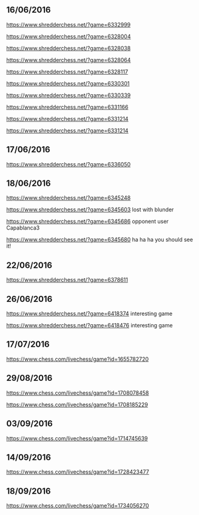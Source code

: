 **16/06/2016**
--------------
https://www.shredderchess.net/?game=6332999

https://www.shredderchess.net/?game=6328004

https://www.shredderchess.net/?game=6328038

https://www.shredderchess.net/?game=6328064

https://www.shredderchess.net/?game=6328117

https://www.shredderchess.net/?game=6330301

https://www.shredderchess.net/?game=6330339

https://www.shredderchess.net/?game=6331166

https://www.shredderchess.net/?game=6331214

https://www.shredderchess.net/?game=6331214

**17/06/2016**
--------------
https://www.shredderchess.net/?game=6336050

**18/06/2016**
--------------
https://www.shredderchess.net/?game=6345248

https://www.shredderchess.net/?game=6345603 lost with blunder

https://www.shredderchess.net/?game=6345686 opponent user Capablanca3

https://www.shredderchess.net/?game=6345680 ha ha ha you should see it!

**22/06/2016**
--------------
https://www.shredderchess.net/?game=6378611

**26/06/2016**
--------------

https://www.shredderchess.net/?game=6418374 interesting game 

https://www.shredderchess.net/?game=6418476 interesting game 

**17/07/2016**
--------------

https://www.chess.com/livechess/game?id=1655782720

**29/08/2016**
--------------

https://www.chess.com/livechess/game?id=1708078458

https://www.chess.com/livechess/game?id=1708185229

**03/09/2016**
--------------

https://www.chess.com/livechess/game?id=1714745639

**14/09/2016**
--------------

https://www.chess.com/livechess/game?id=1728423477


**18/09/2016**
--------------

https://www.chess.com/livechess/game?id=1734056270
